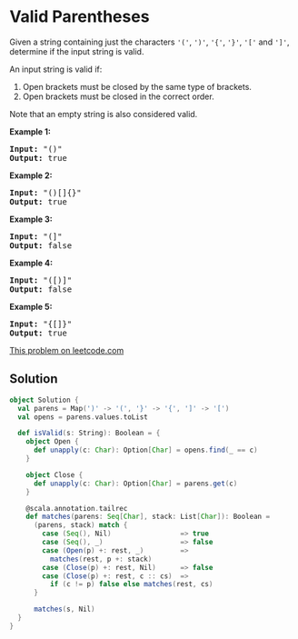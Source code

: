 # Valid Parentheses

<p>Given a string containing just the characters <code>&#39;(&#39;</code>, <code>&#39;)&#39;</code>, <code>&#39;{&#39;</code>, <code>&#39;}&#39;</code>, <code>&#39;[&#39;</code> and <code>&#39;]&#39;</code>, determine if the input string is valid.</p>

<p>An input string is valid if:</p>

<ol>
<li>Open brackets must be closed by the same type of brackets.</li>
<li>Open brackets must be closed in the correct order.</li>
</ol>

<p>Note that an empty string is&nbsp;also considered valid.</p>

<p><strong>Example 1:</strong></p>

<pre>
<strong>Input:</strong> &quot;()&quot;
<strong>Output:</strong> true
</pre>

<p><strong>Example 2:</strong></p>

<pre>
<strong>Input:</strong> &quot;()[]{}&quot;
<strong>Output:</strong> true
</pre>

<p><strong>Example 3:</strong></p>

<pre>
<strong>Input:</strong> &quot;(]&quot;
<strong>Output:</strong> false
</pre>

<p><strong>Example 4:</strong></p>

<pre>
<strong>Input:</strong> &quot;([)]&quot;
<strong>Output:</strong> false
</pre>

<p><strong>Example 5:</strong></p>

<pre>
<strong>Input:</strong> &quot;{[]}&quot;
<strong>Output:</strong> true
</pre>

[This problem on leetcode.com](https://leetcode.com/problems/valid-parentheses/)

## Solution

```scala
object Solution {
  val parens = Map(')' -> '(', '}' -> '{', ']' -> '[')
  val opens = parens.values.toList

  def isValid(s: String): Boolean = {
    object Open {
      def unapply(c: Char): Option[Char] = opens.find(_ == c)
    }

    object Close {
      def unapply(c: Char): Option[Char] = parens.get(c)
    }

    @scala.annotation.tailrec
    def matches(parens: Seq[Char], stack: List[Char]): Boolean =
      (parens, stack) match {
        case (Seq(), Nil)                 => true
        case (Seq(), _)                   => false
        case (Open(p) +: rest, _)         =>
          matches(rest, p +: stack)
        case (Close(p) +: rest, Nil)      => false
        case (Close(p) +: rest, c :: cs)  =>
          if (c != p) false else matches(rest, cs)
      }

      matches(s, Nil)
  }
}
```
